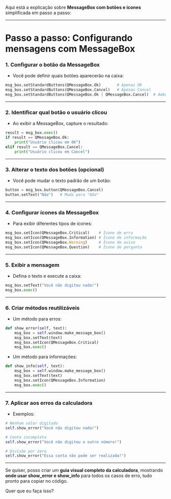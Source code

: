 Aqui está a explicação sobre **MessageBox com botões e ícones** simplificada em passo a passo:

---

# Passo a passo: Configurando mensagens com MessageBox

### 1. Configurar o botão da MessageBox

* Você pode definir quais botões aparecerão na caixa:

```python
msg_box.setStandardButtons(QMessageBox.Ok)       # Apenas OK
msg_box.setStandardButtons(QMessageBox.Cancel)   # Apenas Cancel
msg_box.setStandardButtons(QMessageBox.Ok | QMessageBox.Cancel)  # Ambos
```

---

### 2. Identificar qual botão o usuário clicou

* Ao exibir a MessageBox, capture o resultado:

```python
result = msg_box.exec()
if result == QMessageBox.Ok:
    print("Usuário clicou em OK")
elif result == QMessageBox.Cancel:
    print("Usuário clicou em Cancel")
```

---

### 3. Alterar o texto dos botões (opcional)

* Você pode mudar o texto padrão de um botão:

```python
button = msg_box.button(QMessageBox.Cancel)
button.setText("Não")   # Muda para "Não"
```

---

### 4. Configurar ícones da MessageBox

* Para exibir diferentes tipos de ícones:

```python
msg_box.setIcon(QMessageBox.Critical)    # Ícone de erro
msg_box.setIcon(QMessageBox.Information) # Ícone de informação
msg_box.setIcon(QMessageBox.Warning)     # Ícone de aviso
msg_box.setIcon(QMessageBox.Question)    # Ícone de pergunta
```

---

### 5. Exibir a mensagem

* Defina o texto e execute a caixa:

```python
msg_box.setText("Você não digitou nada!")
msg_box.exec()
```

---

### 6. Criar métodos reutilizáveis

* Um método para erros:

```python
def show_error(self, text):
    msg_box = self.window.make_message_box()
    msg_box.setText(text)
    msg_box.setIcon(QMessageBox.Critical)
    msg_box.exec()
```

* Um método para informações:

```python
def show_info(self, text):
    msg_box = self.window.make_message_box()
    msg_box.setText(text)
    msg_box.setIcon(QMessageBox.Information)
    msg_box.exec()
```

---

### 7. Aplicar aos erros da calculadora

* Exemplos:

```python
# Nenhum valor digitado
self.show_error("Você não digitou nada!")

# Conta incompleta
self.show_error("Você não digitou o outro número!")

# Divisão por zero
self.show_error("Essa conta não pode ser realizada!")
```

---

Se quiser, posso criar um **guia visual completo da calculadora**, mostrando **onde usar show\_error e show\_info** para todos os casos de erro, tudo pronto para copiar no código.

Quer que eu faça isso?
